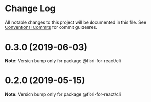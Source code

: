 # Change Log

All notable changes to this project will be documented in this file.
See [Conventional Commits](https://conventionalcommits.org) for commit guidelines.

# [0.3.0](https://github.com/SAP/fiori-for-react/compare/v0.2.0...v0.3.0) (2019-06-03)

**Note:** Version bump only for package @fiori-for-react/cli



# 0.2.0 (2019-05-15)

**Note:** Version bump only for package @fiori-for-react/cli
